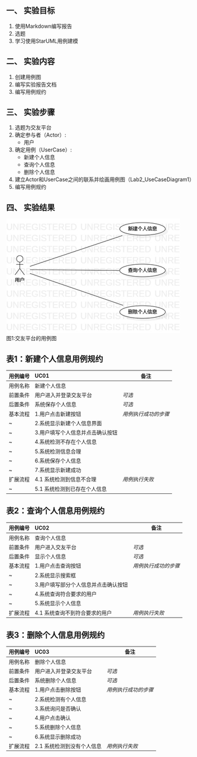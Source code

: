 ## 一、 实验目标  

1. 使用Markdown编写报告
2. 选题
3. 学习使用StarUML用例建模

## 二、 实验内容  

1. 创建用例图
2. 编写实验报告文档
3. 编写用例规约

## 三、 实验步骤  

1. 选题为交友平台
2. 确定参与者（Actor）:  
      - 用户   
3. 确定用例（UserCase）:   
      - 新建个人信息
      - 查询个人信息
      - 删除个人信息
4. 建立Actor和UserCase之间的联系并绘画用例图（Lab2_UseCaseDiagram1）
5. 编写用例规约

## 四、 实验结果  

![用例图](./Lab2_UseCaseDiagram1.jpg)  
图1:交友平台的用例图

## 表1：新建个人信息用例规约  

用例编号  | UC01 | 备注  
-|:-|-  
用例名称  | 新建个人信息 |   
前置条件  | 用户进入并登录交友平台 | *可选*   
后置条件  | 系统保存个人信息 | *可选*   
基本流程  | 1.用户点击新建按钮 |*用例执行成功的步骤*    
~| 2.系统显示新建个人信息界面  |   
~| 3.用户填写个人信息并点击确认按钮   |   
~| 4.系统检测不存在个人信息   |   
~| 5.系统检测信息合理   |   
~| 6.系统保存个人信息   |  
~| 7.系统显示新建成功   |  
扩展流程  | 4.1 系统检测到信息不合理  |*用例执行失败*    
~| 5.1 系统检测到已存在个人信息  |  



## 表2：查询个人信息用例规约  

用例编号  | UC02 | 备注  
-|:-|-  
用例名称  | 查询个人信息  |   
前置条件  | 用户进入交友平台     | *可选*   
后置条件  | 显示个人信息     | *可选*   
基本流程  | 1.用户点击查询按钮  |*用例执行成功的步骤*    
~| 2.系统显示搜索框  |   
~| 3.用户填写部分个人信息并点击确认按钮 |   
~| 4.系统查询符合要求的用户   |   
~| 5.系统显示个人信息   |  
扩展流程  | 4.1 系统查询不到符合要求的用户  |*用例执行失败*    



## 表3：删除个人信息用例规约  

用例编号  | UC03 | 备注  
-|:-|-  
用例名称  | 删除个人信息  |   
前置条件  | 用户进入并登录交友平台 | *可选*   
后置条件  | 系统删除个人信息 | *可选*   
基本流程  | 1.用户点击删除按钮 |*用例执行成功的步骤*    
~| 2.系统检测有个人信息   |  
~| 3.系统询问是否确认  |   
~| 4.用户点击确认   |   
~| 5.系统删除个人信息   |   
~| 6.系统显示删除成功   |  
扩展流程  | 2.1 系统检测到没有个人信息  |*用例执行失败*    
